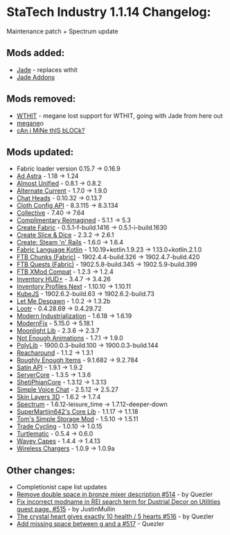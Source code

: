 # StaTech Industry 1.1.14 Changelog:
Maintenance patch + Spectrum update

## Mods added:
- [Jade](https://www.curseforge.com/minecraft/mc-mods/jade) - replaces wthit
- [Jade Addons](https://www.curseforge.com/minecraft/mc-mods/jade-addons-fabric)

## Mods removed:
- [WTHIT](https://www.curseforge.com/minecraft/mc-mods/wthit) - megane lost support for WTHIT, going with Jade from here out
- [megane](https://www.curseforge.com/minecraft/mc-mods/megane)o
- [cAn i MiNe thIS bLOCk?](https://www.curseforge.com/minecraft/mc-mods/can-i-mine-this-block)

## Mods updated:
- Fabric loader version 0.15.7 -> 0.16.9
- [Ad Astra](https://www.curseforge.com/minecraft/mc-mods/ad-astra) - 1.18 -> 1.24
- [Almost Unified](https://www.curseforge.com/minecraft/mc-mods/almost-unified) - 0.8.1 -> 0.8.2
- [Alternate Current](https://www.curseforge.com/minecraft/mc-mods/alternate-current) - 1.7.0 -> 1.9.0
- [Chat Heads](https://www.curseforge.com/minecraft/mc-mods/chat-heads) - 0.10.32 -> 0.13.7
- [Cloth Config API](https://www.curseforge.com/minecraft/mc-mods/cloth-config) - 8.3.115 -> 8.3.134
- [Collective](https://www.curseforge.com/minecraft/mc-mods/collective) - 7.40 -> 7.64
- [Complimentary Reimagined](https://www.curseforge.com/minecraft/shaders/complementary-reimagined) - 5.1.1 -> 5.3
- [Create Fabric](https://www.curseforge.com/minecraft/mc-mods/create-fabric) - 0.5.1-f-build.1416 -> 0.5.1-i-build.1630
- [Create Slice & Dice](https://www.curseforge.com/minecraft/mc-mods/slice-and-dice) - 2.3.2 -> 2.6.1
- [Create: Steam 'n' Rails](https://www.curseforge.com/minecraft/mc-mods/create-steam-n-rails) - 1.6.0 -> 1.6.4
- [Fabric Language Kotlin](https://www.curseforge.com/minecraft/mc-mods/fabric-language-kotlin) - 1.10.19+kotlin.1.9.23 -> 1.13.0+kotlin.2.1.0
- [FTB Chunks (Fabric)](https://www.curseforge.com/minecraft/mc-mods/ftb-chunks-fabric) - 1902.4.4-build.326 -> 1902.4.7-build.420
- [FTB Quests (Fabric)](https://www.curseforge.com/minecraft/mc-mods/ftb-quests-fabric) - 1902.5.8-build.345 -> 1902.5.9-build.399
- [FTB XMod Compat](https://www.curseforge.com/minecraft/mc-mods/ftb-xmod-compat) - 1.2.3 -> 1.2.4
- [Inventory HUD+](https://www.curseforge.com/minecraft/mc-mods/inventory-hud-forge) - 3.4.7 -> 3.4.26
- [Inventory Profiles Next](https://www.curseforge.com/minecraft/mc-mods/inventory-profiles-next) - 1.10.10 -> 1.10.11
- [KubeJS](https://www.curseforge.com/minecraft/mc-mods/kubejs) - 1902.6.2-build.63 -> 1902.6.2-build.73
- [Let Me Despawn](https://www.curseforge.com/minecraft/mc-mods/let-me-despawn) - 1.0.2 -> 1.3.2b
- [Lootr](https://www.curseforge.com/minecraft/mc-mods/lootr-fabric) - 0.4.28.69 -> 0.4.29.72
- [Modern Industrialization](https://www.curseforge.com/minecraft/mc-mods/modern-industrialization) - 1.6.18 -> 1.6.19
- [ModernFix](https://www.curseforge.com/minecraft/mc-mods/modernfix) - 5.15.0 -> 5.18.1
- [Moonlight Lib](https://www.curseforge.com/minecraft/mc-mods/selene) - 2.3.6 -> 2.3.7
- [Not Enough Animations](https://www.curseforge.com/minecraft/mc-mods/not-enough-animations) - 1.7.1 -> 1.9.0
- [PolyLib](https://www.curseforge.com/minecraft/mc-mods/polylib) - 1900.0.3-build.100 -> 1900.0.3-build.144
- [Reacharound](https://www.curseforge.com/minecraft/mc-mods/reacharound) - 1.1.2 -> 1.3.1
- [Roughly Enough Items](https://www.curseforge.com/minecraft/mc-mods/roughly-enough-items) - 9.1.682 -> 9.2.784
- [Satin API](https://www.curseforge.com/minecraft/mc-mods/satin-api) - 1.9.1 -> 1.9.2
- [ServerCore](https://www.curseforge.com/minecraft/mc-mods/servercore) - 1.3.5 -> 1.3.6
- [ShetiPhianCore](https://www.curseforge.com/minecraft/mc-mods/shetiphiancore) - 1.3.12 -> 1.3.13
- [Simple Voice Chat](https://www.curseforge.com/minecraft/mc-mods/simple-voice-chat) - 2.5.12 -> 2.5.27
- [Skin Layers 3D](https://www.curseforge.com/minecraft/mc-mods/skin-layers-3d) - 1.6.2 -> 1.7.4
- [Spectrum](https://www.curseforge.com/minecraft/mc-mods/spectrum) - 1.6.12-leisure_time -> 1.7.12-deeper-down
- [SuperMartijn642's Core Lib](https://www.curseforge.com/minecraft/mc-mods/supermartijn642s-core-lib) - 1.1.17 -> 1.1.18
- [Tom's Simple Storage Mod](https://www.curseforge.com/minecraft/mc-mods/toms-storage-fabric) - 1.5.10 -> 1.5.11
- [Trade Cycling](https://www.curseforge.com/minecraft/mc-mods/trade-cycling) - 1.0.10 -> 1.0.15
- [Turtlematic](https://www.curseforge.com/minecraft/mc-mods/turtlematic) - 0.5.4 -> 0.6.0
- [Wavey Capes](https://www.curseforge.com/minecraft/mc-mods/waveycapes) - 1.4.4 -> 1.4.13
- [Wireless Chargers](https://www.curseforge.com/minecraft/mc-mods/wireless-chargers) - 1.0.9 -> 1.0.9a

## Other changes:
- Completionist cape list updates
- [Remove double space in bronze mixer description #514](https://github.com/TheStaticVoid/StaTech-Industry/pull/514) - by Quezler
- [Fix incorrect modname in REI search term for Dustrial Decor on Utilities quest page. #515](https://github.com/TheStaticVoid/StaTech-Industry/pull/515) - by JustinMullin
- [The crystal heart gives exactly 10 health / 5 hearts #516](https://github.com/TheStaticVoid/StaTech-Industry/pull/516) - by Quezler
- [Add missing space between g and a #517](https://github.com/TheStaticVoid/StaTech-Industry/pull/517) - Quezler